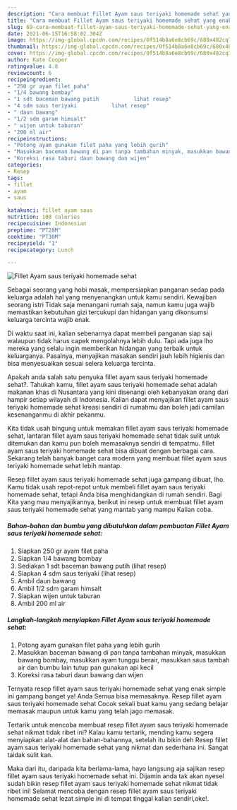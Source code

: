 ```yaml
---
description: "Cara membuat Fillet Ayam saus teriyaki homemade sehat yang enak Untuk Jualan"
title: "Cara membuat Fillet Ayam saus teriyaki homemade sehat yang enak Untuk Jualan"
slug: 69-cara-membuat-fillet-ayam-saus-teriyaki-homemade-sehat-yang-enak-untuk-jualan
date: 2021-06-15T16:58:02.304Z
image: https://img-global.cpcdn.com/recipes/0f514b8a6e8cb69c/680x482cq70/fillet-ayam-saus-teriyaki-homemade-sehat-foto-resep-utama.jpg
thumbnail: https://img-global.cpcdn.com/recipes/0f514b8a6e8cb69c/680x482cq70/fillet-ayam-saus-teriyaki-homemade-sehat-foto-resep-utama.jpg
cover: https://img-global.cpcdn.com/recipes/0f514b8a6e8cb69c/680x482cq70/fillet-ayam-saus-teriyaki-homemade-sehat-foto-resep-utama.jpg
author: Kate Cooper
ratingvalue: 4.8
reviewcount: 6
recipeingredient:
- "250 gr ayam filet paha"
- "1/4 bawang bombay"
- "1 sdt baceman bawang putih           lihat resep"
- "4 sdm saus teriyaki           lihat resep"
- " daun bawang"
- "1/2 sdm garam himsalt"
- " wijen untuk taburan"
- "200 ml air"
recipeinstructions:
- "Potong ayam gunakan filet paha yang lebih gurih"
- "Masukkan baceman bawang di pan tanpa tambahan minyak, masukkan bawang bombay, masukkan ayam tunggu berair, masukkan saus tambah air dan bumbu lain tutup pan gunakan api kecil"
- "Koreksi rasa taburi daun bawang dan wijen"
categories:
- Resep
tags:
- fillet
- ayam
- saus

katakunci: fillet ayam saus 
nutrition: 108 calories
recipecuisine: Indonesian
preptime: "PT28M"
cooktime: "PT30M"
recipeyield: "1"
recipecategory: Lunch

---
```



![Fillet Ayam saus teriyaki homemade sehat](https://img-global.cpcdn.com/recipes/0f514b8a6e8cb69c/680x482cq70/fillet-ayam-saus-teriyaki-homemade-sehat-foto-resep-utama.jpg)

Sebagai seorang yang hobi masak, mempersiapkan panganan sedap pada keluarga adalah hal yang menyenangkan untuk kamu sendiri. Kewajiban seorang istri Tidak saja menangani rumah saja, namun kamu juga wajib memastikan kebutuhan gizi tercukupi dan hidangan yang dikonsumsi keluarga tercinta wajib enak.

Di waktu  saat ini, kalian sebenarnya dapat membeli panganan siap saji walaupun tidak harus capek mengolahnya lebih dulu. Tapi ada juga lho mereka yang selalu ingin memberikan hidangan yang terbaik untuk keluarganya. Pasalnya, menyajikan masakan sendiri jauh lebih higienis dan bisa menyesuaikan sesuai selera keluarga tercinta. 



Apakah anda salah satu penyuka fillet ayam saus teriyaki homemade sehat?. Tahukah kamu, fillet ayam saus teriyaki homemade sehat adalah makanan khas di Nusantara yang kini disenangi oleh kebanyakan orang dari hampir setiap wilayah di Indonesia. Kalian dapat menyajikan fillet ayam saus teriyaki homemade sehat kreasi sendiri di rumahmu dan boleh jadi camilan kesenanganmu di akhir pekanmu.

Kita tidak usah bingung untuk memakan fillet ayam saus teriyaki homemade sehat, lantaran fillet ayam saus teriyaki homemade sehat tidak sulit untuk ditemukan dan kamu pun boleh memasaknya sendiri di tempatmu. fillet ayam saus teriyaki homemade sehat bisa dibuat dengan berbagai cara. Sekarang telah banyak banget cara modern yang membuat fillet ayam saus teriyaki homemade sehat lebih mantap.

Resep fillet ayam saus teriyaki homemade sehat juga gampang dibuat, lho. Kamu tidak usah repot-repot untuk membeli fillet ayam saus teriyaki homemade sehat, tetapi Anda bisa menghidangkan di rumah sendiri. Bagi Kita yang mau menyajikannya, berikut ini resep untuk membuat fillet ayam saus teriyaki homemade sehat yang mantab yang mampu Kalian coba.

<!--inarticleads1-->

##### Bahan-bahan dan bumbu yang dibutuhkan dalam pembuatan Fillet Ayam saus teriyaki homemade sehat:

1. Siapkan 250 gr ayam filet paha
1. Siapkan 1/4 bawang bombay
1. Sediakan 1 sdt baceman bawang putih           (lihat resep)
1. Siapkan 4 sdm saus teriyaki           (lihat resep)
1. Ambil  daun bawang
1. Ambil 1/2 sdm garam himsalt
1. Siapkan  wijen untuk taburan
1. Ambil 200 ml air




<!--inarticleads2-->

##### Langkah-langkah menyiapkan Fillet Ayam saus teriyaki homemade sehat:

1. Potong ayam gunakan filet paha yang lebih gurih
1. Masukkan baceman bawang di pan tanpa tambahan minyak, masukkan bawang bombay, masukkan ayam tunggu berair, masukkan saus tambah air dan bumbu lain tutup pan gunakan api kecil
1. Koreksi rasa taburi daun bawang dan wijen




Ternyata resep fillet ayam saus teriyaki homemade sehat yang enak simple ini gampang banget ya! Anda Semua bisa memasaknya. Resep fillet ayam saus teriyaki homemade sehat Cocok sekali buat kamu yang sedang belajar memasak maupun untuk kamu yang telah jago memasak.

Tertarik untuk mencoba membuat resep fillet ayam saus teriyaki homemade sehat nikmat tidak ribet ini? Kalau kamu tertarik, mending kamu segera menyiapkan alat-alat dan bahan-bahannya, setelah itu bikin deh Resep fillet ayam saus teriyaki homemade sehat yang nikmat dan sederhana ini. Sangat taidak sulit kan. 

Maka dari itu, daripada kita berlama-lama, hayo langsung aja sajikan resep fillet ayam saus teriyaki homemade sehat ini. Dijamin anda tak akan nyesel sudah bikin resep fillet ayam saus teriyaki homemade sehat nikmat tidak ribet ini! Selamat mencoba dengan resep fillet ayam saus teriyaki homemade sehat lezat simple ini di tempat tinggal kalian sendiri,oke!.

